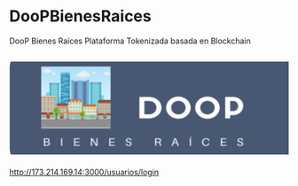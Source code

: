 # DooPBienesRaices
DooP Bienes Raíces Plataforma  Tokenizada basada en Blockchain

![Preview](https://github.com/alcamo93/DooPBienesRaices/blob/8acef77ebdcfe6a6b12c819d660c9442d6176892/DooPBRLogo.svg)
---
http://173.214.169.14:3000/usuarios/login

